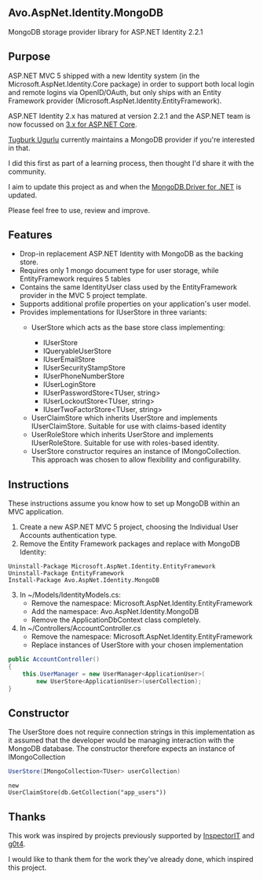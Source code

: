 ## Avo.AspNet.Identity.MongoDB ##

MongoDB storage provider library for ASP.NET Identity 2.2.1

## Purpose ##

ASP.NET MVC 5 shipped with a new Identity system (in the Microsoft.AspNet.Identity.Core package) in order to support both local login and remote logins via OpenID/OAuth, but only ships with an Entity Framework provider (Microsoft.AspNet.Identity.EntityFramework).

ASP.NET Identity 2.x has matured at version 2.2.1 and the ASP.NET team is now focussed on [3.x for ASP.NET Core](https://github.com/aspnet/Identity/). 

[Tugburk Ugurlu](https://github.com/tugberkugurlu/AspNetCore.Identity.MongoDB) currently maintains a MongoDB provider if you're interested in that.

I did this first as part of a learning process, then thought I'd share it with the community.

I aim to update this project as and when the [MongoDB.Driver for .NET](http://mongodb.github.io/mongo-csharp-driver/) is updated.

Please feel free to use, review and improve.

## Features ##
* Drop-in replacement ASP.NET Identity with MongoDB as the backing store.
* Requires only 1 mongo document type for user storage, while EntityFramework requires 5 tables
* Contains the same IdentityUser class used by the EntityFramework provider in the MVC 5 project template.
* Supports additional profile properties on your application's user model.
* Provides implementations for IUserStore<TUser> in three variants:
    * UserStore<TUser> which acts as the base store class implementing: 
        * IUserStore<TUser>
        * IQueryableUserStore<TUser>
        * IUserEmailStore<TUser>
        * IUserSecurityStampStore<TUser>
        * IUserPhoneNumberStore<TUser>
        * IUserLoginStore<TUser>
        * IUserPasswordStore<TUser, string>
        * IUserLockoutStore<TUser, string>
        * IUserTwoFactorStore<TUser, string>
    * UserClaimStore<TUser> which inherits UserStore<TUser> and implements IUserClaimStore<TUser>. Suitable for use with claims-based identity
    * UserRoleStore<TUser> which inherits UserStore<TUser> and implements IUserRoleStore<TUser>. Suitable for use with roles-based identity.
    * UserStore constructor requires an instance of IMongoCollection<TUser>. This approach was chosen to allow flexibility and configurability.

## Instructions ##
These instructions assume you know how to set up MongoDB within an MVC application.

1. Create a new ASP.NET MVC 5 project, choosing the Individual User Accounts authentication type.
2. Remove the Entity Framework packages and replace with MongoDB Identity:

```NuGet Package Manager Console
Uninstall-Package Microsoft.AspNet.Identity.EntityFramework
Uninstall-Package EntityFramework
Install-Package Avo.AspNet.Identity.MongoDB
```
    
3. In ~/Models/IdentityModels.cs:
    * Remove the namespace: Microsoft.AspNet.Identity.EntityFramework
    * Add the namespace: Avo.AspNet.Identity.MongoDB
	* Remove the ApplicationDbContext class completely.
4. In ~/Controllers/AccountController.cs
    * Remove the namespace: Microsoft.AspNet.Identity.EntityFramework
    * Replace instances of UserStore with your chosen implementation

```C#
public AccountController()
{
    this.UserManager = new UserManager<ApplicationUser>(
        new UserStore<ApplicationUser>(userCollection);
}
```

## Constructor ##
The UserStore does not require connection strings in this implementation as it assumed that the developer would be managing interaction with the MongoDB database. The constructor therefore expects an instance of IMongoCollection<TUser>

```C#
UserStore(IMongoCollection<TUser> userCollection)
```
<code>new UserClaimStore<IdentityUser>(db.GetCollection<IdentityUser>("app_users"))</code>

## Thanks ##

This work was inspired by projects previously supported by [InspectorIT](https://github.com/InspectorIT/MongoDB.AspNet.Identity) and [g0t4](https://github.com/g0t4/aspnet-identity-mongo).

I would like to thank them for the work they've already done, which inspired this project.